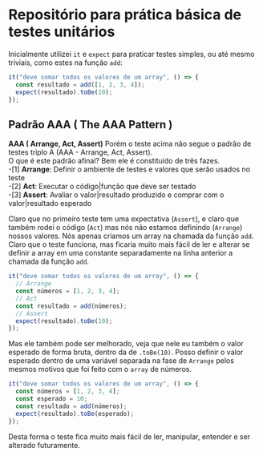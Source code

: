 # Repositório para prática básica de testes unitários

Inicialmente utilizei `it` e `expect` para praticar testes simples, ou até mesmo triviais, como estes na função `add`:

```js
it("deve somar todos os valores de um array", () => {
  const resultado = add([1, 2, 3, 4]);
  expect(resultado).toBe(10);
});
```

## Padrão AAA ( The AAA Pattern )

**AAA ( Arrange, Act, Assert)**
Porém o teste acima não segue o padrão de testes triplo A (AAA - Arrange, Act, Assert).  
O que é este padrão afinal? Bem ele é constituído de três fazes.  
 -[1] **Arrange**: Definir o ambiente de testes e valores que serão usados no teste  
 -[2] **Act**: Executar o código|função que deve ser testado  
 -[3] **Assert**: Avaliar o valor|resultado produzido e comprar com o valor|resultado esperado

Claro que no primeiro teste tem uma expectativa (`Assert`), e claro que também rodei o código (`Act`) mas nós não estamos definindo (`Arrange`) nossos valores. Nós apenas criamos um array na chamada da função `add`. Claro que o teste funciona, mas ficaria muito mais fácil de ler e alterar se definir a array em uma constante separadamente na linha anterior a chamada da função `add`.

```js
it("deve somar todos os valores de um array", () => {
  // Arrange
  const números = [1, 2, 3, 4];
  // Act
  const resultado = add(números);
  // Assert
  expect(resultado).toBe(10);
});
```

Mas ele também pode ser melhorado, veja que nele eu também o valor esperado de forma bruta, dentro da de `.toBe(10)`. Posso definir o valor esperado dentro de uma variável separada na fase de `Arrange` pelos mesmos motivos que foi feito com o `array` de números.

```js
it("deve somar todos os valores de um array", () => {
  const números = [1, 2, 3, 4];
  const esperado = 10;
  const resultado = add(números);
  expect(resultado).toBe(esperado);
});
```

Desta forma o teste fica muito mais fácil de ler, manipular, entender e ser alterado futuramente.
